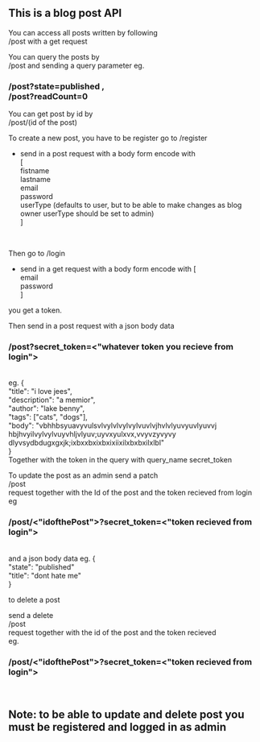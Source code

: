 <h2>This is a blog post API</h2>

You can access all posts written by following <br>
/post  with a get request

You can query the posts by <br>
/post and sending a query parameter
eg. <h3> /post?state=published  ,   
    /post?readCount=0  </h3>

You can get post by id by <br>
/post/(id of the post)

To create a new post, you have to be register
go to /register
- send in a post request with a body form encode with <br>
[ <br>
    fistname <br>
    lastname <br>
    email <br>
    password <br>
    userType (defaults to user, but to be able to make changes as blog owner userType should be set to admin) <br>
]

<br>

Then go to /login
- send in a get request with a body form encode with
[ <br>
    email <br>
    password <br>
] 

you get a token.

Then send in a post request with a json body data
 <h3>/post?secret_token=<"whatever token you recieve from login"> </h3> <br>
eg. {  <br>
        "title": "i love jees", <br>
        "description": "a memior",  <br>
        "author": "lake benny",  <br>
        "tags": ["cats", "dogs"],  <br>
        "body": "vbhhbsyuavyvulsvlvylvlvylvylvuvlvjhvlvlyuvyuvlyuvvj <br> hbjhvyilvylvylvuyvhljvlyuv;uyvxyulxvx,vvyvzyvyvy  <br> dlyvsydbdugxgxjk;ixbxxbxixbxixiixilxbxbxilxlbl"  <br>
    } <br>
Together with the token in the query with query_name secret_token


To update the post as an admin 
send a patch <br> /post <br> request together with the Id of the post and the token recieved from login <br>
eg <h3>/post/<"idofthePost">?secret_token=<"token recieved from login"></h3> <br>
and a json body data
eg. {  <br>
    "state": "published"  <br>
    "title": "dont hate me"  <br>
} 


to delete a post

send a delete <br> /post <br> request together with the id of the post and the token recieved <br>
eg. <h3> /post/<"idofthePost">?secret_token=<"token recieved from login"> </h3> <br>


<h2>Note: to be able to update and delete post you must be registered and logged in as admin</h2>
